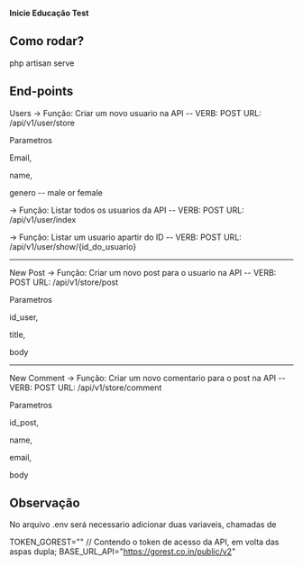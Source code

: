 **Inicie Educação Test**


## Como rodar?

php artisan serve


## End-points

Users
-> Função: Criar um novo usuario na API -- VERB: POST  URL: /api/v1/user/store

Parametros

Email,

name,

genero -- male or female


-> Função: Listar todos os usuarios da API -- VERB: POST  URL: /api/v1/user/index

-> Função: Listar um usuario apartir do ID -- VERB: POST  URL: /api/v1/user/show/{id_do_usuario}

----------------------------------------------------------------------------------

New Post
-> Função: Criar um novo post para o usuario na API -- VERB: POST  URL: /api/v1/store/post

Parametros

id_user,

title,

body

----------------------------------------------------------------------------------

New Comment
-> Função: Criar um novo comentario para o post na API -- VERB: POST  URL: /api/v1/store/comment

Parametros

id_post,

name,

email,

body

## Observação

No arquivo .env será necessario adicionar duas variaveis, chamadas de 

TOKEN_GOREST="" // Contendo o token de acesso da API, em volta das aspas dupla;
BASE_URL_API="https://gorest.co.in/public/v2"
